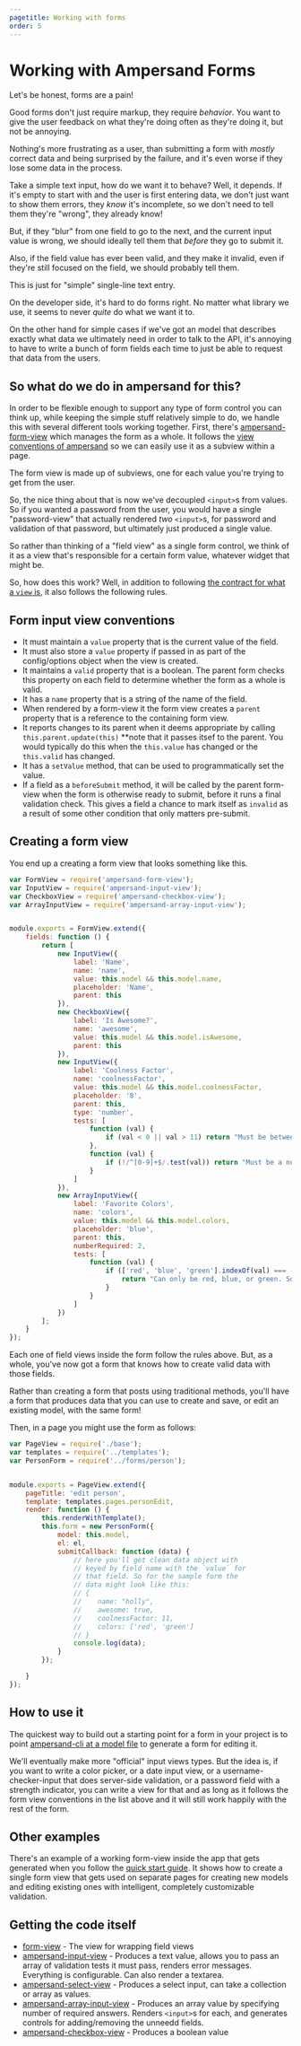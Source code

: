 ```yaml
---
pagetitle: Working with forms
order: 5
---
```


# Working with Ampersand Forms

Let's be honest, forms are a pain!

Good forms don't just require markup, they require *behavior*. You want to give the user feedback on what they're doing often as they're doing it, but not be annoying.

Nothing's more frustrating as a user, than submitting a form with *mostly* correct data and being surprised by the failure, and it's even worse if they lose some data in the process.

Take a simple text input, how do we want it to behave? Well, it depends. If it's empty to start with and the user is first entering data, we don't just want to show them errors, they *know* it's incomplete, so we don't need to tell them they're "wrong", they already know!

But, if they "blur" from one field to go to the next, and the current input value is wrong, we should ideally tell them that *before* they go to submit it.

Also, if the field value has ever been valid, and they make it invalid, even if they're still focused on the field, we should probably tell them.

This is just for "simple" single-line text entry. 

On the developer side, it's hard to do forms right. No matter what library we use, it seems to never *quite* do what we want it to. 

On the other hand for simple cases if we've got an model that describes exactly what data we ultimately need in order to talk to the API, it's annoying to have to write a bunch of form fields each time to just be able to request that data from the users.


## So what do we do in ampersand for this?

In order to be flexible enough to support any type of form control you can think up, while keeping the simple stuff relatively simple to do, we handle this with several different tools working together. First, there's [ampersand-form-view](https://github.com/ampersandjs/ampersand-form-view) which manages the form as a whole. It follows the [view conventions of ampersand](/learn/view-conventions) so we can easily use it as a subview within a page. 

The form view is made up of subviews, one for each value you're trying to get from the user.

So, the nice thing about that is now we've decoupled `<input>`s from values. So if you wanted a password from the user, you would have a single "password-view" that actually rendered *two* `<input>`s, for password and validation of that password, but ultimately just produced a single value. 

So rather than thinking of a "field view" as a single form control, we think of it as a view that's responsible for a certain form value, whatever widget that might be.

So, how does this work? Well, in addition to following [the contract for what a `view` is](/learn/view-conventions), it also follows the following rules.


## Form input view conventions

- It must maintain a `value` property that is the current value of the field.
- It must also store a `value` property if passed in as part of the config/options object when the view is created.
- It maintains a `valid` property that is a boolean. The parent form checks this property on each field to determine whether the form as a whole is valid.
- It has a `name` property that is a string of the name of the field.
- When rendered by a form-view it the form view creates a `parent` property that is a reference to the containing form view.
- It reports changes to its parent when it deems appropriate by calling `this.parent.update(this)` **note that it passes itsef to the parent. You would typically do this when the `this.value` has changed or the `this.valid` has changed.
- It has a `setValue` method, that can be used to programmatically set the value. 
- If a field as a `beforeSubmit` method, it will be called by the parent form-view when the form is otherwise ready to submit, before it runs a final validation check. This gives a field a chance to mark itself as `invalid` as a result of some other condition that only matters pre-submit.


## Creating a form view

You end up a creating a form view that looks something like this.

```js
var FormView = require('ampersand-form-view');
var InputView = require('ampersand-input-view');
var CheckboxView = require('ampersand-checkbox-view');
var ArrayInputView = require('ampersand-array-input-view');


module.exports = FormView.extend({
    fields: function () {
        return [
            new InputView({
                label: 'Name',
                name: 'name',
                value: this.model && this.model.name,
                placeholder: 'Name',
                parent: this
            }),
            new CheckboxView({
                label: 'Is Awesome?',
                name: 'awesome',
                value: this.model && this.model.isAwesome,
                parent: this
            }),
            new InputView({
                label: 'Coolness Factor',
                name: 'coolnessFactor',
                value: this.model && this.model.coolnessFactor,
                placeholder: '8',
                parent: this,
                type: 'number',
                tests: [
                    function (val) {
                        if (val < 0 || val > 11) return "Must be between 0 and 11";
                    },
                    function (val) {
                        if (!/^[0-9]+$/.test(val)) return "Must be a number.";
                    }
                ]
            }),
            new ArrayInputView({
                label: 'Favorite Colors',
                name: 'colors',
                value: this.model && this.model.colors,
                placeholder: 'blue',
                parent: this,
                numberRequired: 2,
                tests: [
                    function (val) {
                        if (['red', 'blue', 'green'].indexOf(val) === -1) {
                            return "Can only be red, blue, or green. Sorry."
                        }
                    }
                ]
            })
        ];
    }
});
```

Each one of field views inside the form follow the rules above. But, as a whole, you've now got a form that knows how to create valid data with those fields. 

Rather than creating a form that posts using traditional methods, you'll have a form that produces data that you can use to create and save, or edit an existing model, with the same form!

Then, in a page you might use the form as follows:

```js
var PageView = require('./base');
var templates = require('../templates');
var PersonForm = require('../forms/person');


module.exports = PageView.extend({
    pageTitle: 'edit person',
    template: templates.pages.personEdit,
    render: function () {
        this.renderWithTemplate();
        this.form = new PersonForm({
            model: this.model,
            el: el,
            submitCallback: function (data) {
                // here you'll get clean data object with
                // keyed by field name with the `value` for
                // that field. So for the sample form the
                // data might look like this:
                // {
                //    name: "holly", 
                //    awesome: true, 
                //    coolnessFactor: 11,
                //    colors: ['red', 'green']
                // }
                console.log(data); 
            }
        });

    }
});

```

## How to use it

The quickest way to build out a starting point for a form in your project is to point [ampersand-cli at a model file](/docs#ampersand-generating-forms-from-models) to generate a form for editing it.

We'll eventually make more "official" input views types. But the idea is, if you want to write a color picker, or a date input view, or a username-checker-input that does server-side validation, or a password field with a strength indicator, you can write a view for that and as long as it follows the form view conventions in the list above and it will still work happily with the rest of the form.

## Other examples

There's an example of a working form-view inside the app that gets generated when you follow the [quick start guide](http://ampersandjs.com/learn/quick-start-guide). It shows how to create a single form view that gets used on separate pages for creating new models and editing existing ones with intelligent, completely customizable validation.

## Getting the code itself

- [form-view](https://github.com/ampersandjs/ampersand-form-view) - The view for wrapping field views
- [ampersand-input-view](https://github.com/ampersandjs/ampersand-input-view) - Produces a text value, allows you to pass an array of validation tests it must pass, renders error messages. Everything is configurable. Can also render a textarea.
- [ampersand-select-view](https://github.com/AmpersandJS/ampersand-select-view) - Produces a select input, can take a collection or array as values.
- [ampersand-array-input-view](https://github.com/AmpersandJS/ampersand-array-input-view) - Produces an array value by specifying number of required answers. Renders `<input>`s for each, and generates controls for adding/removing the unneedd fields.
- [ampersand-checkbox-view](https://github.com/AmpersandJS/ampersand-checkbox-view) - Produces a boolean value
